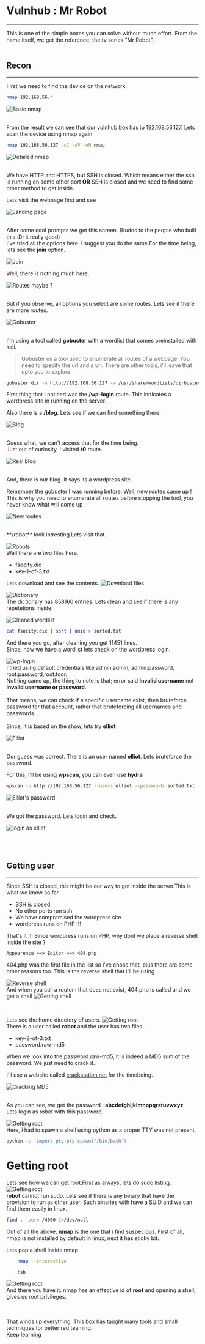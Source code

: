 # Vulnhub : Mr Robot
***
This is one of the simple boxes you can solve without much effort. From the name itself, we get the reference; the tv series "Mr Robot".
<br><br>
## Recon
***
First we need to find the device on the network.

```bash
nmap 192.168.56.*
```

![Basic nmap](./screenshots/1_finding_box.png)

<br>From the result we can see that our vulnhub box has ip 192.168.56.127. Lets scan the device using nmap again

```bash
nmap 192.168.56.127 -sC -sV -oN nmap
```
![Detailed nmap](./screenshots/2_nmap.png)

<br>We have HTTP and HTTPS, but SSH is closed. Which means either the ssh is running on some other port **OR** SSH is closed and we need to find some other method to get inside.<br>

Lets visit the webpage first and see

![Landing page](./screenshots/3_landing_page.png)

<br>After some cool prompts we get this screen. (Kudos to the people who built this :D; it really good)
<br>
I've tried all the options here. I suggest you do the same.For the time being, lets see the **join** option.

![Join](./screenshots/4_join.png)

Well, there is nothing much here.

![Routes maybe ?](./screenshots/5_back_to_nowhere.png)

<br>But if you observe, all options you select are some routes. Lets see if there are more routes.

![Gobuster](./screenshots/6_gobuster.png)

<br>I'm using a tool called **gobuster** with a wordlist that comes preinstalled with kali.<br>

> Gobuster us a tool used to enumerate all routes of a webpage. You need to specify the url and a url. There are other tools, i'll leave that upto you to explore.

```bash
gobuster dir -u http://192.168.56.127 -w /usr/share/wordlists/dirbuster/directory-list-2.3-medium.txt
```

First thing that I noticed was the **/wp-login** route. This indicates a wordpress site in running on the server.<br>

Also there is a **/blog**. Lets see if we can find something there.

![Blog](./screenshots/7_http_blog_forbidden.png)

<br>Guess what, we can't access that for the time being.<br>
Just out of curiosity, I visited **/0** route.

![Real blog](./screenshots/8_blog.png)

<br>And, there is our blog. It says its a wordpress site.<br>

Remember the gobuster I was running before. Well, new routes came up ! This is why you need to enumarate all routes before stopping the tool, you never know what will come up

![New routes](./screenshots/8.5_finding_new_routes.png)

<br>
**/robot** look intresting.Lets visit that.

![Robots](./screenshots/9_robots.png)
<br>
Well there are two files here.
* fsocity.dic
* key-1-of-3.txt

Lets download and see the contents.
![Download files](./screenshots/10_key_1_and_dictionary.png)

![Dictionary](./screenshots/11_dictionary.png)
<br>
The dictionary has 858160 entries. Lets clean and see if there is any repetetions inside.

![Cleaned wordlist](./screenshots/12_sorted_wordlist.png)

```bash
cat fsocity.dic | sort | uniq > sorted.txt
```
And there you go, after cleaning you get 11451 lines.
<br>
Since, now we have a wordlist lets check on the wordpress login.

![wp-login](./screenshots/13_wp_login.png)
<br>I tried using default credentials  like admin:admin, admin:password, root:password,root:toor. <br>
Nothing came up, the thing to note is that; error said **Invalid username** not **invalid username or password**.<br><br>
That means, we can check if a specific username exist, then bruteforce password for that account, rather that bruteforcing all usernames and passwords.
<br><br>
Since, it is based on the show, lets try **elliot**
<br>

![Elliot](./screenshots/14_elliot_user.png)

<br>Our guess was correct. There is an user named **elliot**. Lets bruteforce the password.<br>

For this, I'll be using **wpscan**, you can even use **hydra**

```bash
wpscan -u http://192.168.56.127 --users elliot --passwords sorted.txt
```

![Elliot's password](./screenshots/15_wp_creds.png)

<br>We got the password. Lets login and check.


![login as elliot](./screenshots/16_wp_login_successful.png)

<br><br>
## Getting user
***
Since SSH is closed, this might be our way to get inside the server.This is what we know so far
* SSH is closed
* No other ports run ssh
* We have compramised the wordpress site
* wordpress runs on PHP !!!

That's it !!! Since wordpress runs on PHP, why dont we place a reverse shell inside the site ?

```
Appearence ==> Editor ==> 404.php
```

404.php was the first file in the list so i've chose that, plus there are some other reasons too. This is the reverse shell that i'll be using

![Reverse shell](./screenshots/17_revshell.png)
<br>
And when you call a routem that does not exist, 404.php is called and we get a shell
![Getting shell](./screenshots/18_revshell_callback.png)

<br>

Lets see the home directory of users.
![Getting root](./screenshots/19_robots_homedir.png)
<br>There is a user called **robot** and the user has two files
* key-2-of-3.txt
* password.raw-md5

When we look into the password.raw-md5, it is indeed a MD5 sum of the password. We just need to crack it.<br>

I'll use a website called [crackstation.net](https://crackstation.net/) for the timebeing. 

![Cracking MD5](./screenshots/20_password_cracked.png)

<br>As you can see, we get the password : **abcdefghijklmnopqrstuvwxyz**
<br>
Lets login as robot with this password.

![Getting root](./screenshots/21_getting_user.png)
<br>
Here, i had to spawn a shell using python as a proper TTY was not present.<br>
```bash
python -c 'import pty;pty.spawn("/bin/bash")'
```

# Getting root


Lets see how we can get root.First as always, lets do sudo listing.
![Getting root](./screenshots/22_sudo_recon.png)
<br>
**robot**  cannot run sudo. Lets see if there is any binary that have the provision to run as other user. Such binaries with have a SUID and we can find them easily in linux.

```bash
find . -perm /4000 2>/dev/null
```


Out of all the above, **nmap** is the one that i find suspecious. First of all, nmap is not installed by default in linux; next it has sticky bit.
<br>

Lets pop a shell inside nmap

```bash
    nmap --interactive
```
```bash
    !sh
```
![Getting root](./screenshots/23_getting_root.png)
<br>
And there you have it. nmap has an effective id of **root** and opening a shell, gives us root privileges.

<br>
<br>
That winds up everything. This box has taught many tools and small techniques for better red teaming.<br>Keep learning
